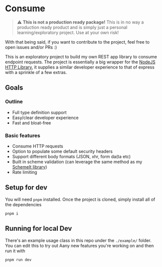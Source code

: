 # Consume

> :warning: **This is not a production ready package!** This is in no way a production ready product and is simply just a personal learning/exploratory project. Use at your own risk!

With that being said, if you want to contribute to the project, feel free to open issues and/or PRs :)

This is an exploratory project to build my own REST app library to consume endpoint requests.
The project is essentially a big wrapper for the [NodeJS HTTP Library](https://nodejs.org/api/http.html#class-httpserverresponse), it supplies a similar developer experience to that of express with a sprinkle of a few extras.

## Goals

### Outline

- Full type definition support
- Easy/clear developer experience
- Fast and bloat-free

### Basic features

- Consume HTTP requests
- Option to populate some default security headers
- Support different body formats (JSON, xhr, form da(ta etc)
- Built in scheme validation (can leverage the same method as my [SchemeIt library](https://github.com/jacoobia/schemeit))
- Rate limiting

## Setup for dev

You will need `pnpm` installed.
Once the project is cloned, simply install all of the dependencies

```
pnpm i
```

## Running for local Dev

There's an example usage class in this repo under the `./example/` folder. You can edit this to try out Aany new features you're working on and then run it with

```
pnpm run dev
```
